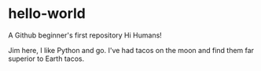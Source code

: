# hello-world
A Github beginner's first repository
Hi Humans!

Jim here, I like Python and go. 
I've had tacos on the moon and find them far superior to Earth tacos.
